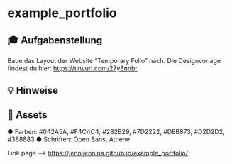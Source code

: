 # example_portfolio

## 🎓 Aufgabenstellung

Baue das Layout der Website “Temporary Folio” nach.
Die Designvorlage findest du hier: https://tinyurl.com/27y8nnbr


## 💡 Hinweise

##  📝 Assets

● Farben: #042A5A, #F4C4C4, #282B29, #7D2222, #DEB873, #D2D2D2, #388883
● Schriften: Open Sans, Athene

Link page --> https://jennijennina.github.io/example_portfolio/
